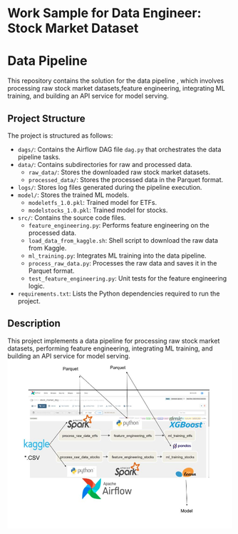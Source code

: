 # Work Sample for Data Engineer: Stock Market Dataset
# Data Pipeline

This repository contains the solution for the data pipeline , which involves processing raw stock market datasets,feature engineering, integrating ML training, and building an API service for model serving.

## Project Structure

The project is structured as follows:

- `dags/`: Contains the Airflow DAG file `dag.py` that orchestrates the data pipeline tasks.
- `data/`: Contains subdirectories for raw and processed data.
  - `raw_data/`: Stores the downloaded raw stock market datasets.
  - `processed_data/`: Stores the processed data in the Parquet format.
- `logs/`: Stores log files generated during the pipeline execution.
- `model/`: Stores the trained ML models.
  - `modeletfs_1.0.pkl`: Trained model for ETFs.
  - `modelstocks_1.0.pkl`: Trained model for stocks.
- `src/`: Contains the source code files.
  - `feature_engineering.py`: Performs feature engineering on the processed data.
  - `load_data_from_kaggle.sh`: Shell script to download the raw data from Kaggle.
  - `ml_training.py`: Integrates ML training into the data pipeline.
  - `process_raw_data.py`: Processes the raw data and saves it in the Parquet format.
  - `test_feature_engineering.py`: Unit tests for the feature engineering logic.
- `requirements.txt`: Lists the Python dependencies required to run the project.
## Description
This project implements a data pipeline for processing raw stock market datasets, performing feature engineering, integrating ML training, and building an API service for model serving.
![DAG](Untitled%20drawing.jpg)
